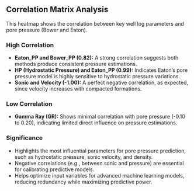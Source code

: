 ## Correlation Matrix Analysis

This heatmap shows the correlation between key well log parameters and pore pressure (Bower and Eaton).

### High Correlation

- **Eaton_PP and Bower_PP (0.82):** A strong correlation suggests both methods produce consistent pressure estimations.  
- **HP (Hydrostatic Pressure) and Eaton_PP (0.99):** Indicates Eaton’s pore pressure model is highly sensitive to hydrostatic pressure variations.  
- **Sonic and Velocity (-1.00):** A perfect negative correlation, as expected, since velocity increases with compacted formations.  

### Low Correlation

- **Gamma Ray (GR):** Shows minimal correlation with pore pressure (-0.10 to 0.20), indicating limited direct influence on pressure estimations.  

### Significance

- Highlights the most influential parameters for pore pressure prediction, such as hydrostatic pressure, sonic velocity, and density.  
- Negative correlations (e.g., between sonic and pressure) are essential for calibrating predictive models.  
- Helps optimize input variables for advanced machine learning models, reducing redundancy while maximizing predictive power.

